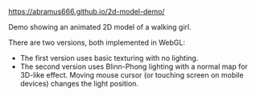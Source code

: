 https://abramus666.github.io/2d-model-demo/

Demo showing an animated 2D model of a walking girl.

There are two versions, both implemented in WebGL:
- The first version uses basic texturing with no lighting.
- The second version uses Blinn-Phong lighting with a normal map for 3D-like effect. Moving mouse cursor (or touching screen on mobile devices) changes the light position. 

